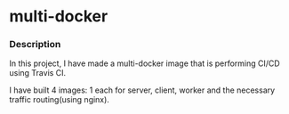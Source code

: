 # multi-docker

### Description
In this project, I have made a multi-docker image that is performing CI/CD using Travis CI.

I have built 4 images: 1 each for server, client, worker and the necessary traffic routing(using nginx).
